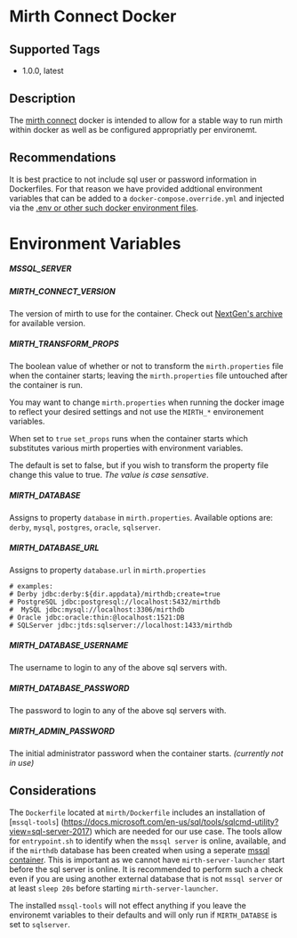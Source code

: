 # Mirth Connect Docker

## Supported Tags

- 1.0.0, latest

## Description

The [mirth connect](https://www.nextgen.com/products-and-services/integration-engine) 
docker is intended to allow for a stable way to run mirth within docker as 
well as be configured appropriatly per environemt.

## Recommendations

It is best practice to not include sql user or password information in Dockerfiles. For that reason we have provided addtional environment variables
that can be added to a `docker-compose.override.yml` and injected via the [.env
or other such docker environment files](https://docs.docker.com/compose/env-file/).

# Environment Variables

##### MSSQL_SERVER

##### MIRTH_CONNECT_VERSION

The version of mirth to use for the container. Check out [NextGen's archive](http://downloads.mirthcorp.com/archive/connect/) for available version.

##### MIRTH_TRANSFORM_PROPS

The boolean value of whether or not to transform the `mirth.properties` 
file when the container starts; leaving the `mirth.properties` file untouched
after the container is run.

You may want to change `mirth.properties` when running the docker image
to reflect your desired settings and not use the `MIRTH_*` environement 
variables.

When set to `true` `set_props` runs when the container starts which substitutes various 
mirth properties with environment variables.

The default is set to false, but if you wish to transform the property file change this value to true. _The value is case sensative_. 

##### MIRTH_DATABASE

Assigns to property `database` in `mirth.properties`. Available options are: `derby`, `mysql`, `postgres`, `oracle`, `sqlserver`.

##### MIRTH_DATABASE_URL

Assigns to property `database.url` in `mirth.properties`

```
# examples:
# Derby jdbc:derby:${dir.appdata}/mirthdb;create=true
# PostgreSQL jdbc:postgresql://localhost:5432/mirthdb
#  MySQL jdbc:mysql://localhost:3306/mirthdb
# Oracle jdbc:oracle:thin:@localhost:1521:DB
# SQLServer jdbc:jtds:sqlserver://localhost:1433/mirthdb
```

##### MIRTH_DATABASE_USERNAME

The username to login to any of the above sql servers with.

##### MIRTH_DATABASE_PASSWORD

The password to login to any of the above sql servers with.

##### MIRTH_ADMIN_PASSWORD

The initial administrator password when the container starts. _(currently not in use)_

## Considerations

The `Dockerfile` located at `mirth/Dockerfile` includes an installation of [`mssql-tools`]
(https://docs.microsoft.com/en-us/sql/tools/sqlcmd-utility?view=sql-server-2017)
which are needed for our use case. The tools allow for `entrypoint.sh` to identify when the `mssql server` 
is online, available, and if the `mirthdb` database has been created when using a seperate 
[mssql container](https://hub.docker.com/_/microsoft-mssql-server). 
This is important as we cannot have `mirth-server-launcher` start before the sql server is online. 
It is recommended to perform such a check even if you are using another external
database that is not `mssql server`  or at least `sleep 20s` before starting `mirth-server-launcher`.

The installed `mssql-tools` will not effect anything if you leave the environemt
variables to their defaults and will only run if `MIRTH_DATABSE` is set to `sqlserver`.
